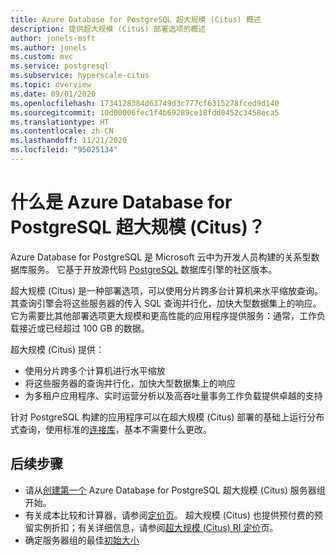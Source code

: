 ```yaml
---
title: Azure Database for PostgreSQL 超大规模 (Citus) 概述
description: 提供超大规模 (Citus) 部署选项的概述
author: jonels-msft
ms.author: jonels
ms.custom: mvc
ms.service: postgresql
ms.subservice: hyperscale-citus
ms.topic: overview
ms.date: 09/01/2020
ms.openlocfilehash: 1734128384d63749d3c777cf6315278fced9d140
ms.sourcegitcommit: 10d00006fec1f4b69289ce18fdd0452c3458eca5
ms.translationtype: HT
ms.contentlocale: zh-CN
ms.lasthandoff: 11/21/2020
ms.locfileid: "95025134"
---
```

# <a name="what-is-azure-database-for-postgresql---hyperscale-citus"></a>什么是 Azure Database for PostgreSQL 超大规模 (Citus)？

Azure Database for PostgreSQL 是 Microsoft 云中为开发人员构建的关系型数据库服务。 它基于开放源代码 [PostgreSQL](https://www.postgresql.org/) 数据库引擎的社区版本。

超大规模 (Citus) 是一种部署选项，可以使用分片跨多台计算机来水平缩放查询。 其查询引擎会将这些服务器的传入 SQL 查询并行化，加快大型数据集上的响应。 它为需要比其他部署选项更大规模和更高性能的应用程序提供服务：通常，工作负载接近或已经超过 100 GB 的数据。

超大规模 (Citus) 提供：

- 使用分片跨多个计算机进行水平缩放
- 将这些服务器的查询并行化，加快大型数据集上的响应
- 为多租户应用程序、实时运营分析以及高吞吐量事务工作负载提供卓越的支持

针对 PostgreSQL 构建的应用程序可以在超大规模 (Citus) 部署的基础上运行分布式查询，使用标准的[连接库](./concepts-connection-libraries.md)，基本不需要什么更改。

## <a name="next-steps"></a>后续步骤

- 请从[创建第一个](./quickstart-create-hyperscale-portal.md) Azure Database for PostgreSQL 超大规模 (Citus) 服务器组开始。
- 有关成本比较和计算器，请参阅[定价页](https://azure.microsoft.com/pricing/details/postgresql/)。 超大规模 (Citus) 也提供预付费的预留实例折扣；有关详细信息，请参阅[超大规模 (Citus) RI 定价](concepts-hyperscale-reserved-pricing.md)页。
- 确定服务器组的最佳[初始大小](howto-hyperscale-scale-initial.md)
